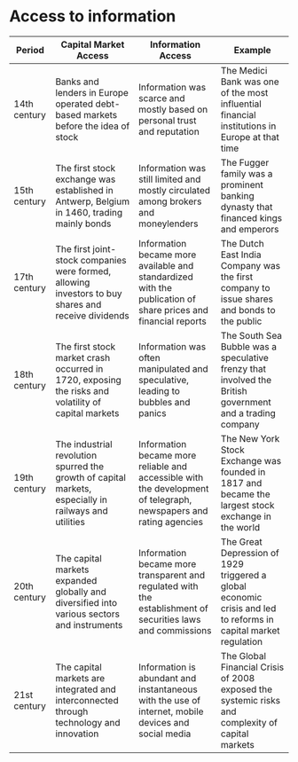 # Access to information 

| Period | Capital Market Access | Information Access | Example |
| ------ | --------------------- | ------------------ | ------- |
| 14th century | Banks and lenders in Europe operated debt-based markets before the idea of stock | Information was scarce and mostly based on personal trust and reputation | The Medici Bank was one of the most influential financial institutions in Europe at that time |
| 15th century | The first stock exchange was established in Antwerp, Belgium in 1460, trading mainly bonds | Information was still limited and mostly circulated among brokers and moneylenders | The Fugger family was a prominent banking dynasty that financed kings and emperors |
| 17th century | The first joint-stock companies were formed, allowing investors to buy shares and receive dividends | Information became more available and standardized with the publication of share prices and financial reports | The Dutch East India Company was the first company to issue shares and bonds to the public |
| 18th century | The first stock market crash occurred in 1720, exposing the risks and volatility of capital markets | Information was often manipulated and speculative, leading to bubbles and panics | The South Sea Bubble was a speculative frenzy that involved the British government and a trading company |
| 19th century | The industrial revolution spurred the growth of capital markets, especially in railways and utilities | Information became more reliable and accessible with the development of telegraph, newspapers and rating agencies | The New York Stock Exchange was founded in 1817 and became the largest stock exchange in the world |
| 20th century | The capital markets expanded globally and diversified into various sectors and instruments | Information became more transparent and regulated with the establishment of securities laws and commissions | The Great Depression of 1929 triggered a global economic crisis and led to reforms in capital market regulation |
| 21st century | The capital markets are integrated and interconnected through technology and innovation | Information is abundant and instantaneous with the use of internet, mobile devices and social media | The Global Financial Crisis of 2008 exposed the systemic risks and complexity of capital markets |

